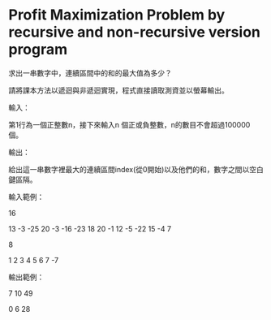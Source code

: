 # Profit Maximization Problem by recursive and non-recursive version program
求出一串數字中，連續區間中的和的最大值為多少？

請將課本方法以遞迴與非遞迴實現，程式直接讀取測資並以螢幕輸出。

輸入：

第1行為一個正整數n，接下來輸入n 個正或負整數，n的數目不會超過100000個。

輸出：

給出這一串數字裡最大的連續區間index(從0開始)以及他們的和，數字之間以空白鍵區隔。

輸入範例：

16

13 -3 -25 20 -3 -16 -23 18 20 -1 12 -5 -22 15 -4 7

8

1 2 3 4 5 6 7 -7

輸出範例：

7 10 49

0 6 28
